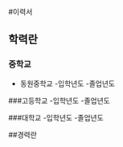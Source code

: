 #이력서

## 학력란
### 중학교
* 동원중학교
 -입학년도 
 -졸업년도
 
###고등학교
 -입학년도 
 -졸업년도
 
###대학교
 -입학년도 
 -졸업년도

##경력란
